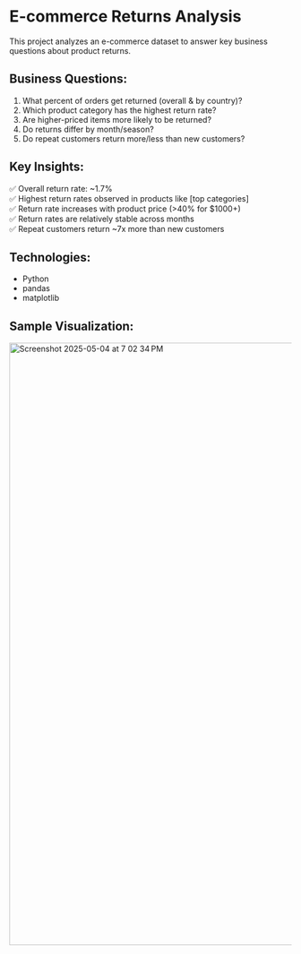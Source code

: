 # E-commerce Returns Analysis

This project analyzes an e-commerce dataset to answer key business questions about product returns.

## Business Questions:
1. What percent of orders get returned (overall & by country)?
2. Which product category has the highest return rate?
3. Are higher-priced items more likely to be returned?
4. Do returns differ by month/season?
5. Do repeat customers return more/less than new customers?

## Key Insights:
✅ Overall return rate: ~1.7%  
✅ Highest return rates observed in products like [top categories]  
✅ Return rate increases with product price (>40% for $1000+)  
✅ Return rates are relatively stable across months  
✅ Repeat customers return ~7x more than new customers

## Technologies:
- Python
- pandas
- matplotlib

## Sample Visualization:

<img width="1076" alt="Screenshot 2025-05-04 at 7 02 34 PM" src="https://github.com/user-attachments/assets/4e29b755-8ffe-4290-86b7-deb86129a82c" />

